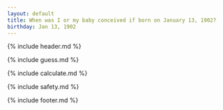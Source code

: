 ```yaml
---
layout: default
title: When was I or my baby conceived if born on January 13, 1902?
birthday: Jan 13, 1902
---
```


{% include header.md %}

{% include guess.md %}

{% include calculate.md %}

{% include safety.md %}

{% include footer.md %}



